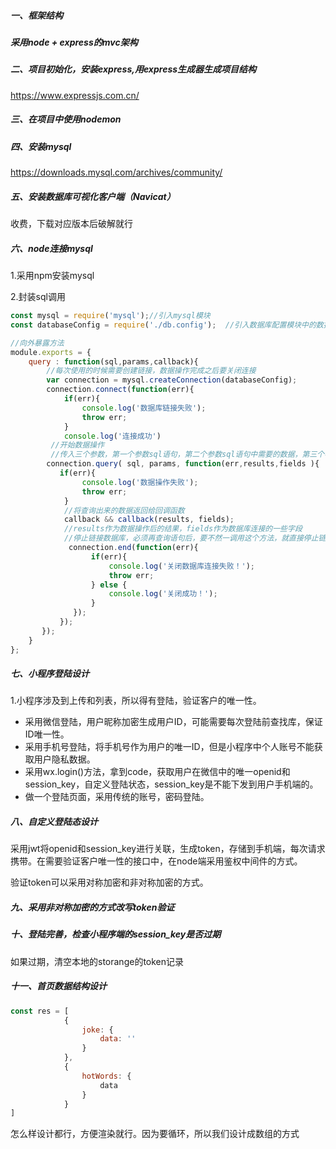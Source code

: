 ##### 一、框架结构

##### 采用node + express的mvc架构

##### 二、项目初始化，安装express,用express生成器生成项目结构

https://www.expressjs.com.cn/

##### 三、在项目中使用nodemon

##### 四、安装mysql

https://downloads.mysql.com/archives/community/

##### 五、安装数据库可视化客户端（Navicat）

收费，下载对应版本后破解就行

##### 六、node连接mysql

1.采用npm安装mysql

2.封装sql调用

```js
const mysql = require('mysql');//引入mysql模块
const databaseConfig = require('./db.config');  //引入数据库配置模块中的数据

//向外暴露方法
module.exports = {
    query : function(sql,params,callback){
        //每次使用的时候需要创建链接，数据操作完成之后要关闭连接
        var connection = mysql.createConnection(databaseConfig);        
        connection.connect(function(err){
            if(err){
                console.log('数据库链接失败');
                throw err;
            }
            console.log('连接成功')
         //开始数据操作
         //传入三个参数，第一个参数sql语句，第二个参数sql语句中需要的数据，第三个参数回调函数
        connection.query( sql, params, function(err,results,fields ){
           if(err){
                console.log('数据操作失败');
                throw err;
            }
            //将查询出来的数据返回给回调函数
            callback && callback(results, fields);
            //results作为数据操作后的结果，fields作为数据库连接的一些字段
            //停止链接数据库，必须再查询语句后，要不然一调用这个方法，就直接停止链接，数据操作就会失败
             connection.end(function(err){
                  if(err){
                      console.log('关闭数据库连接失败！');
                      throw err;
                  } else {
                      console.log('关闭成功！');
                  }
              });
           });
       });
    }
};
```

##### 七、小程序登陆设计

1.小程序涉及到上传和列表，所以得有登陆，验证客户的唯一性。

* 采用微信登陆，用户昵称加密生成用户ID，可能需要每次登陆前查找库，保证ID唯一性。
* 采用手机号登陆，将手机号作为用户的唯一ID，但是小程序中个人账号不能获取用户隐私数据。
* 采用wx.login()方法，拿到code，获取用户在微信中的唯一openid和session_key，自定义登陆状态，session_key是不能下发到用户手机端的。
* 做一个登陆页面，采用传统的账号，密码登陆。

##### 八、自定义登陆态设计

采用jwt将openid和session_key进行关联，生成token，存储到手机端，每次请求携带。在需要验证客户唯一性的接口中，在node端采用鉴权中间件的方式。

验证token可以采用对称加密和非对称加密的方式。

##### 九、采用非对称加密的方式改写token验证

##### 十、登陆完善，检查小程序端的session_key是否过期

如果过期，清空本地的storange的token记录

##### 十一、首页数据结构设计

```js
const res = [
            {
                joke: {
                    data: ''
                }
            },
            {
                hotWords: {
                    data
                }
            }
]
```

怎么样设计都行，方便渲染就行。因为要循环，所以我们设计成数组的方式
